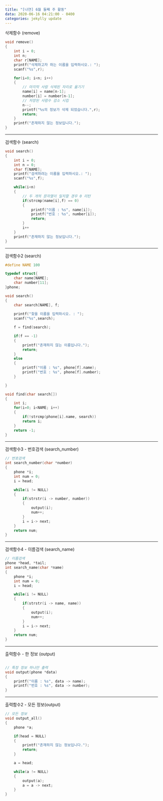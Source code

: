 ```yaml
---
title: "[나연] 6월 둘째 주 활동"
data: 2020-06-16 04:21:00 - 0400
categories: jekylly update
---
```


삭제함수 (remove)
```cpp
void remove()
{
    int i = 0;
    int n;
    char r[NAME];
    printf("삭제하고자 하는 이름을 입력하시오.: ");
    scanf("%s",r);

    for(i=0; i<n; i++)
    {
        // 마지막 사람 삭제된 자리로 옮기기
        name[i] = name[n-1];
        number[i] = number[n-1];
        // 저장된 사람수 감소 시킴
        n--;
        printf("%s의 정보가 삭제 되었습니다.",r);
        return;
    }
    printf("존재하지 않는 정보입니다.");
}
```
-----------------------------------------------------

검색함수 (search)
```cpp
void search()
{
    int i = 0;
    int n = 0;
    char f[NAME];
    printf("검색하려는 이름을 입력하시오.: ");
    scanf("%s",f);

    while(i<n)
    {
        // 두 개의 문자열이 일치할 경우 0 리턴
        if(strcmp(name[i],f) == 0)
        {
            printf("이름 : %s", name[i]);
            printf("번호 : %s", number[i]);
            return;
        }
        i++
    }
    printf("존재하지 않는 정보입니다.");
}
```
------------------------------------------------------------

검색함수2 (search)
```cpp
#define NAME 100

typedef struct{
    char name[NAME];
    char number[11];
}phone;

void search()
{
    char search[NAME], f;
    
    printf("찾을 이름을 입력하시오. : ");
    scanf("%s",search);

    f = find(search);

    if(f == -1)
    {
        printf("존재하지 않는 이름입니다.");
        return;
    }
    else
    {
        printf("이름 : %s", phone[f].name);
        printf("번호 : %s", phone[f].number);
    }

}

void find(char search[])
{
    int i;
    for(i=0; i<NAME; i++)
    {
        if(!strcmp(phone[i].name, search))
        return i;
    }
    return -1;
}
```
------------------------------------------------

검색함수3 - 번호검색 (search_number)
```cpp
// 번호검색
int search_number(char *number)
{
    phone *i;
    int num = 0;
    i = head;

    while(i != NULL)
    {
        if(strstr(i -> number, number))
        {
            output(i);
            num++;
        }
        i = i-> next;
    }
    return num;
}
```
----------------------------------------

검색함수4 - 이름검색 (search_name)
```cpp
// 이름검색
phone *head, *tail;
int search_name(char *name)
{
    phone *i;
    int num = 0;
    i = head;

    while(i != NULL)
    {
        if(strstr(i -> name, name))
        {
            output(i);
            num++;
        }
        i = i-> next;
    }
    return num;
}
```
-------------------------------------------------------

출력함수 - 한 정보 (output)
```cpp
  
// 특정 정보 하나만 출력
void output(phone *data)
{
    printf("이름 : %s", data -> name);
    printf("번호 : %s", data -> number);
}
```
---------------------------------------------------

출력함수2 - 모든 정보(output)
```cpp
// 모든 정보
void output_all()
{
    phone *a;

    if(head = NULL)
    {
        printf("존재하지 않는 정보입니다.");
        return;
    }

    a = head;

    while(a != NULL)
    {
        output(a);
        a = a -> next;    
    }
}
```

